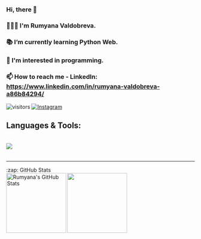    ### Hi, there 👋

### 💁🏻‍♀️ I'm Rumyana Valdobreva.
### 📚 I’m currently learning Python Web.
### 🤩 I'm interested in programming.
### 📫 How to reach me - LinkedIn: https://www.linkedin.com/in/rumyana-valdobreva-a86b84294/

![visitors](https://komarev.com/ghpvc/?username=danikivanova)
[![Instagram](https://img.shields.io/badge/-Instagram-e4405f?style=flat-square&logo=Instagram&logoColor=white)](https://www.instagram.com/rumyana.iw/)

<h2 align="left">Languages & Tools:</h2>
<br/>
<div align="center">
    <img align="left" src="https://skillicons.dev/icons?i=python,javascript,html,css,postgresql,django,docker,pycharm,vscode" /><br>
</div>

<br/>

---
<summary>:zap: GitHub Stats</summary>

<div>
  <img height="160" align="left" alt="Rumyana's GitHub Stats" src="https://github-readme-stats-git-masterrstaa-rickstaa.vercel.app/api?username=RumyanaValdobreva&show_icons=true&hide_border=false&title_color=ff652f&icon_color=FFE400&bg_color=09131B&text_color=ffffff&border_color=0c1a25" />
  <img height="160" src="https://github-readme-stats-git-masterrstaa-rickstaa.vercel.app/api/top-langs/?username=RumyanaValdobreva&layout=compact&bg_color=09131B&hide_border=true" />
</div>

